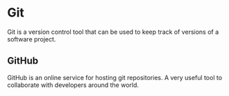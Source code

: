 # Git

Git is a version control tool that can be used to keep track of versions of a software project.

## GitHub

GitHub is an online service for hosting git repositories. A very useful tool to collaborate with developers around the world. 
